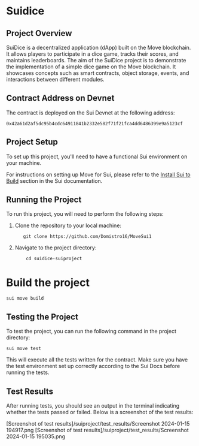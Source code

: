 # Suidice
## Project Overview

SuiDice is a decentralized application (dApp) built on the Move blockchain. It allows players to participate in a dice game, tracks their scores, and maintains leaderboards. The aim of the SuiDice project is to demonstrate the implementation of a simple dice game on the Move blockchain. It showcases concepts such as smart contracts, object storage, events, and interactions between different modules.

## Contract Address on Devnet

The contract is deployed on the Sui Devnet at the following address:

`0x42a61d2af5dc95b4cdc64911841b2332e582f71f21fca4dd6486399e9a5123cf`

## Project Setup

To set up this project, you'll need to have a functional Sui environment on your machine.

For instructions on setting up Move for Sui, please refer to the [Install Sui to Build](https://docs.sui.io/build/install) section in the Sui documentation.

## Running the Project

To run this project, you will need to perform the following steps:

1. Clone the repository to your local machine:
     ```
        git clone https://github.com/Domistro16/MoveSui1
     ```
3. Navigate to the project directory:
   ```
       cd suidice-suiproject
   ```
# Build the project
```
sui move build
```


## Testing the Project

To test the project, you can run the following command in the project directory:
```
sui move test
```

This will execute all the tests written for the contract. Make sure you have the test environment set up correctly according to the Sui Docs before running the tests.

## Test Results

After running tests, you should see an output in the terminal indicating whether the tests passed or failed. Below is a screenshot of the test results:

[Screenshot of test results]/suiproject/test_results/Screenshot 2024-01-15 194917.png
[Screenshot of test results]/suiproject/test_results/Screenshot 2024-01-15 195035.png


